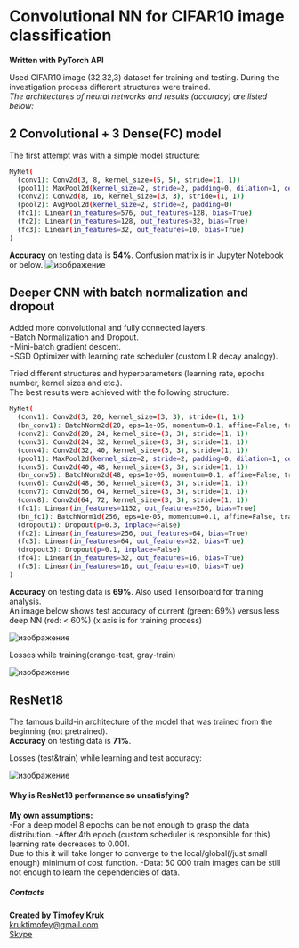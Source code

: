 # Convolutional NN for CIFAR10 image classification
**Written with PyTorch API**  

Used CIFAR10 image (32,32,3) dataset for training and testing.
During the investigation process different structures were trained.  
*The architectures of neural networks and results (accuracy) are listed below:*  

## 2 Convolutional + 3 Dense(FC) model
The first attempt was with a simple model structure:

```bash
MyNet(
  (conv1): Conv2d(3, 8, kernel_size=(5, 5), stride=(1, 1))
  (pool1): MaxPool2d(kernel_size=2, stride=2, padding=0, dilation=1, ceil_mode=False)
  (conv2): Conv2d(8, 16, kernel_size=(3, 3), stride=(1, 1))
  (pool2): AvgPool2d(kernel_size=2, stride=2, padding=0)
  (fc1): Linear(in_features=576, out_features=128, bias=True)
  (fc2): Linear(in_features=128, out_features=32, bias=True)
  (fc3): Linear(in_features=32, out_features=10, bias=True)
)
```

**Accuracy** on testing data is **54%**.
Confusion matrix is in Jupyter Notebook or below.
![изображение](https://user-images.githubusercontent.com/43128663/85545429-9dc17280-b624-11ea-834c-256fa8f47f89.png)

## Deeper CNN with batch normalization and dropout
Added more convolutional and fully connected layers.  
+Batch Normalization and Dropout.  
+Mini-batch gradient descent.  
+SGD Optimizer with learning rate scheduler (custom LR decay analogy).  
  
Tried different structures and hyperparameters (learning rate, epochs number, kernel sizes and etc.).  
The best results were achieved with the following structure:

```bash
MyNet(
  (conv1): Conv2d(3, 20, kernel_size=(3, 3), stride=(1, 1))
  (bn_conv1): BatchNorm2d(20, eps=1e-05, momentum=0.1, affine=False, track_running_stats=True)
  (conv2): Conv2d(20, 24, kernel_size=(3, 3), stride=(1, 1))
  (conv3): Conv2d(24, 32, kernel_size=(3, 3), stride=(1, 1))
  (conv4): Conv2d(32, 40, kernel_size=(3, 3), stride=(1, 1))
  (pool1): MaxPool2d(kernel_size=2, stride=2, padding=0, dilation=1, ceil_mode=False)
  (conv5): Conv2d(40, 48, kernel_size=(3, 3), stride=(1, 1))
  (bn_conv5): BatchNorm2d(48, eps=1e-05, momentum=0.1, affine=False, track_running_stats=True)
  (conv6): Conv2d(48, 56, kernel_size=(3, 3), stride=(1, 1))
  (conv7): Conv2d(56, 64, kernel_size=(3, 3), stride=(1, 1))
  (conv8): Conv2d(64, 72, kernel_size=(3, 3), stride=(1, 1))
  (fc1): Linear(in_features=1152, out_features=256, bias=True)
  (bn_fc1): BatchNorm1d(256, eps=1e-05, momentum=0.1, affine=False, track_running_stats=True)
  (dropout1): Dropout(p=0.3, inplace=False)
  (fc2): Linear(in_features=256, out_features=64, bias=True)
  (fc3): Linear(in_features=64, out_features=32, bias=True)
  (dropout3): Dropout(p=0.1, inplace=False)
  (fc4): Linear(in_features=32, out_features=16, bias=True)
  (fc5): Linear(in_features=16, out_features=10, bias=True)
)
```

**Accuracy** on testing data is **69%**.
Also used Tensorboard for training analysis.  
An image below shows test accuracy of current (green: 69%) versus less deep NN (red: < 60%)
(x axis is for training process)

![изображение](https://user-images.githubusercontent.com/43128663/85561352-2dbae880-b634-11ea-89db-c9db96f82b2c.png)

Losses while training(orange-test, gray-train)

![изображение](https://user-images.githubusercontent.com/43128663/85562468-2e07b380-b635-11ea-8c42-51dc2db0d3c3.png)

## ResNet18
The famous build-in architecture of the model that was trained from the beginning (not pretrained).  
**Accuracy** on testing data is **71%**.

Losses (test&train) while learning and test accuracy:  

![изображение](https://user-images.githubusercontent.com/43128663/85579579-a83f3480-b643-11ea-994a-0ed9ee4e24ba.png)


#### Why is ResNet18 performance so unsatisfying?
**My own assumptions:**  
-For a deep model 8 epochs can be not enough to grasp the data distribution.
-After 4th epoch (custom scheduler is responsible for this) learning rate decreases to 0.001.  
Due to this it will take longer to converge to the local/global(/just small enough) minimum of cost function.
-Data: 50 000 train images can be still not enough to learn the dependencies of data.

##### Contacts
**Created by Timofey Kruk**  
kruktimofey@gmail.com  
[Skype](live:kruktimofey_1)

 
